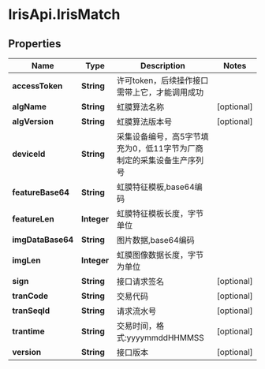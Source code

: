# IrisApi.IrisMatch

## Properties
Name | Type | Description | Notes
------------ | ------------- | ------------- | -------------
**accessToken** | **String** | 许可token，后续操作接口需带上它，才能调用成功 | 
**algName** | **String** | 虹膜算法名称 | [optional] 
**algVersion** | **String** | 虹膜算法版本号 | [optional] 
**deviceId** | **String** | 采集设备编号，高5字节填充为0，低11字节为厂商制定的采集设备生产序列号 | 
**featureBase64** | **String** | 虹膜特征模板,base64编码 | 
**featureLen** | **Integer** | 虹膜特征模板长度，字节单位 | 
**imgDataBase64** | **String** | 图片数据,base64编码 | 
**imgLen** | **Integer** | 虹膜图像数据长度，字节为单位 | 
**sign** | **String** | 接口请求签名 | [optional] 
**tranCode** | **String** | 交易代码 | [optional] 
**tranSeqId** | **String** | 请求流水号 | [optional] 
**trantime** | **String** | 交易时间，格式:yyyymmddHHMMSS | [optional] 
**version** | **String** | 接口版本  | [optional] 


